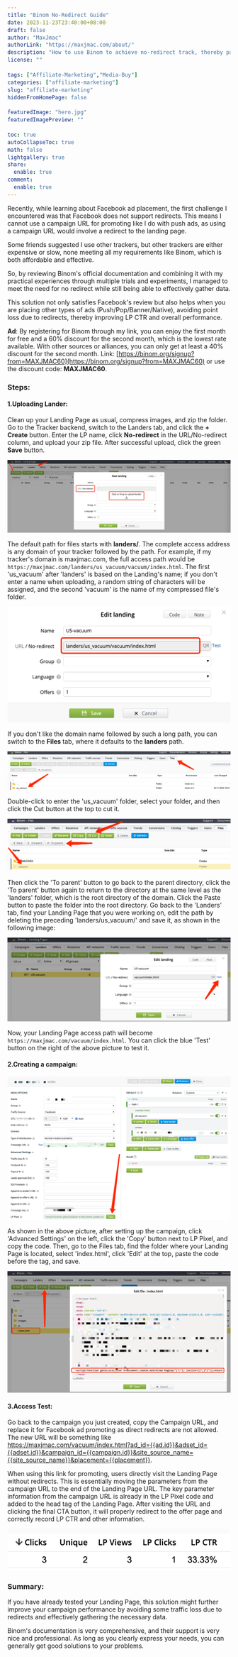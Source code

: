 ```yaml
---
title: "Binom No-Redirect Guide"
date: 2023-11-23T23:40:00+08:00
draft: false
author: "MaxJmac"
authorLink: "https://maxjmac.com/about/"
description: "How to use Binom to achieve no-redirect track, thereby passing Facebook's advetising policy and reducing click loss."
license: ""

tags: ["Affiliate-Marketing","Media-Buy"]
categories: ["affiliate-marketing"]
slug: "affiliate-marketing"
hiddenFromHomePage: false

featuredImage: "hero.jpg"
featuredImagePreview: ""

toc: true
autoCollapseToc: true
math: false
lightgallery: true
share:
  enable: true
comment:
  enable: true
---
```


Recently, while learning about Facebook ad placement, the first challenge I encountered was that Facebook does not support redirects. This means I cannot use a campaign URL for promoting like I do with push ads, as using a campaign URL would involve a redirect to the landing page.

Some friends suggested I use other trackers, but other trackers are either expensive or slow, none meeting all my requirements like Binom, which is both affordable and effective.

So, by reviewing Binom's official documentation and combining it with my practical experiences through multiple trials and experiments, I managed to meet the need for no redirect while still being able to effectively gather data.

This solution not only satisfies Facebook's review but also helps when you are placing other types of ads (Push/Pop/Banner/Native), avoiding point loss due to redirects, thereby improving LP CTR and overall performance.

**Ad**: By registering for Binom through my link, you can enjoy the first month for free and a 60% discount for the second month, which is the lowest rate available. With other sources or alliances, you can only get at least a 40% discount for the second month. Link: [https://binom.org/signup?from=MAXJMAC60](https://binom.org/signup?from=MAXJMAC60) or use the discount code: **MAXJMAC60**.

### Steps:

#### 1.Uploading Lander:

Clean up your Landing Page as usual, compress images, and zip the folder.
Go to the Tracker backend, switch to the Landers tab, and click the **+ Create** button.
Enter the LP name, click **No-redirect** in the URL/No-redirect column, and upload your zip file.
After successful upload, click the green **Save** button.

![new-landing](new-landing.png)

The default path for files starts with **landers/**. The complete access address is any domain of your tracker followed by the path. For example, if my tracker's domain is maxjmac.com, the full access path would be `https://maxjmac.com/landers/us_vacuum/vacuum/index.html`. The first 'us_vacuum' after 'landers' is based on the Landing's name; if you don't enter a name when uploading, a random string of characters will be assigned, and the second 'vacuum' is the name of my compressed file's folder.

![landers-url](landers-url.png)

If you don't like the domain name followed by such a long path, you can switch to the **Files** tab, where it defaults to the **landers** path.

![files](files.png)

Double-click to enter the 'us_vacuum' folder, select your folder, and then click the Cut button at the top to cut it.

![cut](cut.png)

Then click the 'To parent' button to go back to the parent directory, click the 'To parent' button again to return to the directory at the same level as the 'landers' folder, which is the root directory of the domain. Click the Paste button to paste the folder into the root directory.
Go back to the 'Landers' tab, find your Landing Page that you were working on, edit the path by deleting the preceding 'landers/us_vacuum/' and save it, as shown in the following image:

![short](short.png)

Now, your Landing Page access path will become `https://maxjmac.com/vacuum/index.html`. You can click the blue 'Test' button on the right of the above picture to test it.

#### 2.Creating a campaign:

![campaign](campaign.png)

As shown in the above picture, after setting up the campaign, click 'Advanced Settings' on the left, click the 'Copy' button next to LP Pixel, and copy the code.
Then, go to the Files tab, find the folder where your Landing Page is located, select 'index.html', click 'Edit' at the top, paste the code before the **</head>** tag, and save.

![lp-pixel](lp-pixel.png)


#### 3.Access Test:

Go back to the campaign you just created, copy the Campaign URL, and replace it for Facebook ad promoting as direct redirects are not allowed.
The new URL will be something like https://maxjmac.com/vacuum/index.html?ad_id={{ad.id}}&adset_id={{adset.id}}&campaign_id={{campaign.id}}&site_source_name={{site_source_name}}&placement={{placement}}.

When using this link for promoting, users directly visit the Landing Page without redirects. This is essentially moving the parameters from the campaign URL to the end of the Landing Page URL. The key parameter information from the campaign URL is already in the LP Pixel code and added to the head tag of the Landing Page. After visiting the URL and clicking the final CTA button, it will properly redirect to the offer page and correctly record LP CTR and other information.

![cta](cta.png)

### Summary:
If you have already tested your Landing Page, this solution might further improve your campaign performance by avoiding some traffic loss due to redirects and effectively gathering the necessary data.

Binom's documentation is very comprehensive, and their support is very nice and professional. As long as you clearly express your needs, you can generally get good solutions to your problems.